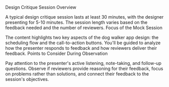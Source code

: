 Design Critique Session Overview

A typical design critique session lasts at least 30 minutes, with the designer presenting for 5-10 minutes.
The session length varies based on the feedback needed and the number of reviewers.
Focus of the Mock Session

The content highlights two key aspects of the dog walker app design: the scheduling flow and the call-to-action buttons.
You'll be guided to analyze how the presenter responds to feedback and how reviewers deliver their feedback.
Points to Consider During Observation

Pay attention to the presenter's active listening, note-taking, and follow-up questions.
Observe if reviewers provide reasoning for their feedback, focus on problems rather than solutions, and connect their feedback to the session's objectives.